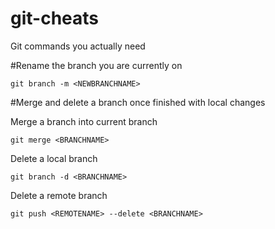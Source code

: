 # git-cheats
Git  commands you actually need

#Rename the branch you are currently on
```
git branch -m <NEWBRANCHNAME> 
```
#Merge and delete a branch once finished with local changes

 Merge a branch into current branch

```
git merge <BRANCHNAME>
```
Delete a local branch
```
git branch -d <BRANCHNAME>
```
Delete a remote branch
```
git push <REMOTENAME> --delete <BRANCHNAME>
```
